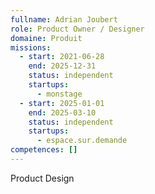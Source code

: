```yaml
---
fullname: Adrian Joubert
role: Product Owner / Designer
domaine: Produit
missions:
  - start: 2021-06-28
    end: 2025-12-31
    status: independent
    startups:
      - monstage
  - start: 2025-01-01
    end: 2025-03-10
    status: independent
    startups:
      - espace.sur.demande
competences: []
---
```

Product Design